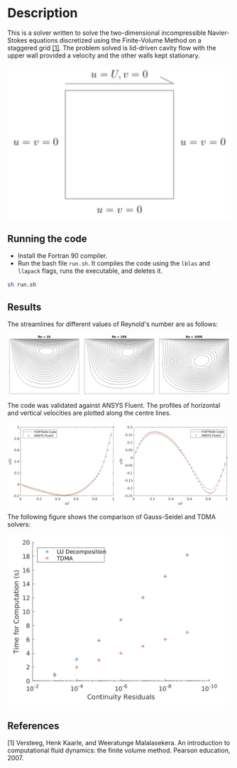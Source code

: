 # Description

This is a solver written to solve the two-dimensional incompressible Navier-Stokes equations discretized using the Finite-Volume Method on a staggered grid [[1]](#1). The problem solved is lid-driven cavity flow with the upper wall provided a velocity and the other walls kept stationary.

![Lid Driven Cavity](/pictures/problem.png)

## Running the code

- Install the Fortran 90 compiler. 
- Run the bash file `run.sh`. It compiles the code using the `lblas` and `llapack` flags, runs the executable, and deletes it.

```sh
sh run.sh
```

## Results

The streamlines for different values of Reynold's number are as follows:

![Streamlines](/pictures/stream.png)

The code was validated against ANSYS Fluent. The profiles of horizontal and vertical velocities are plotted along the centre lines.

![Validation](/pictures/val.png)

The following figure shows the comparison of Gauss-Seidel and TDMA solvers:

![Performance](/pictures/perf.png)



## References
<a id="1">[1]</a> 
Versteeg, Henk Kaarle, and Weeratunge Malalasekera. An introduction to computational fluid dynamics: the finite volume method. Pearson education, 2007.